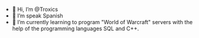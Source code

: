- 👋 Hi, I’m @Troxics
- 👀 I’m speak Spanish
- 🌱 I’m currently learning to program "World of Warcraft" servers with the help of the programming languages SQL and C++.
